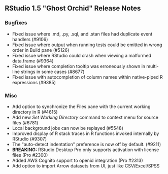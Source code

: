 
## RStudio 1.5 "Ghost Orchid" Release Notes

### Bugfixes

* Fixed issue where .md, .py, .sql, and .stan files had duplicate event handlers (#9106)
* Fixed issue where output when running tests could be emitted in wrong order in Build pane (#5126)
* Fixed issue where RStudio could crash when viewing a malformed data.frame (#9364)
* Fixed issue where completion tooltip was erroneously shown in multi-line strings in some cases (#8677)
* Fixed issue with autocompletion of column names within native-piped R expressions (#9385)

### Misc

* Add option to synchronize the Files pane with the current working directory in R (#4615)
* Add new *Set Working Directory* command to context menu for source files (#6781)
* Local background jobs can now be replayed (#5548)
* Improved display of R stack traces in R functions invoked internally by RStudio (#9307)
* The "auto-detect indentation" preference is now off by default. (#9211) 
* **BREAKING:** RStudio Desktop Pro only supports activation with license files (Pro #2300)
* Added AWS Cognito support to openid integration (Pro #2313)
* Add option to import Arrow datasets from UI, just like CSV/Excel/SPSS
